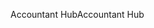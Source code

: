 <span data-ttu-id="0034f-101">Accountant Hub</span><span class="sxs-lookup"><span data-stu-id="0034f-101">Accountant Hub</span></span>
